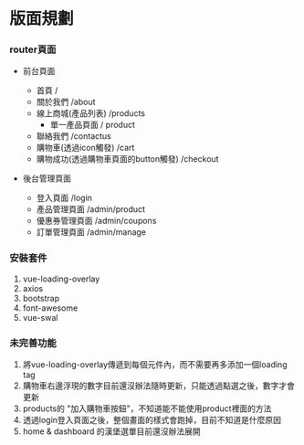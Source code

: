 # 版面規劃

### router頁面

- 前台頁面
  * 首頁 /
  * 關於我們 /about
  * 線上商城(產品列表) /products
    * 單一產品頁面 / product
  * 聯絡我們 /contactus
  * 購物車(透過icon觸發) /cart
  * 購物成功(透過購物車頁面的button觸發) /checkout

- 後台管理頁面
  * 登入頁面 /login
  * 產品管理頁面 /admin/product
  * 優惠券管理頁面 /admin/coupons
  * 訂單管理頁面 /admin/manage

### 安裝套件
1. vue-loading-overlay
2. axios
3. bootstrap
4. font-awesome
5. vue-swal

### 未完善功能
1. 將vue-loading-overlay傳遞到每個元件內，而不需要再多添加一個loading tag
2. 購物車右邊浮現的數字目前還沒辦法隨時更新，只能透過點選之後，數字才會更新
3. products的 "加入購物車按鈕"，不知道能不能使用product裡面的方法
4. 透過login登入頁面之後，整個畫面的樣式會跑掉，目前不知道是什麼原因
5. home & dashboard 的漢堡選單目前還沒辦法展開